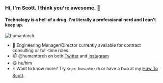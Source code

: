 ### Hi, I'm Scott. I think you're awesome. 👋

#### Technology is a hell of a drug. I'm literally a professional nerd and I can't keep up.

<p align="left"> <img src="https://komarev.com/ghpvc/?username=humantorch" alt="humantorch" /> </p>

- 🔭 Engineering Manager/Director currently available for contract consulting or full-time roles.
- 📫 @humantorch on both [Twitter](https://twitter.com/humantorch) and [Instagram](https://instagram.com/humantorch)
- 😄 he/him
- ⚡ Want to know more? Try `$npx humantorch` or have a boo at my [How To Scott](https://github.com/humantorch/how-to-scott). 

<!--
**humantorch/humantorch** is a ✨ _special_ ✨ repository because its `README.md` (this file) appears on your GitHub profile.

Here are some ideas to get you started:

- 🔭 I’m currently working on ...
- 🌱 I’m currently learning ...
- 👯 I’m looking to collaborate on ...
- 🤔 I’m looking for help with ...
- 💬 Ask me about ...
- 📫 How to reach me: ...
- 😄 Pronouns: ...
- ⚡ Fun fact: ...
-->
